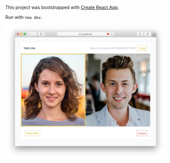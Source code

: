 This project was bootstrapped with [Create React App](https://github.com/facebook/create-react-app).

Run with `now dev`.

![screenshot](/public/assets/hero.jpg)
